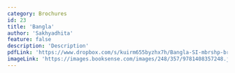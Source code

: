 ```yaml
---
category: Brochures
id: 23
title: 'Bangla'
author: 'Sakhyadhita'
feature: false
description: 'Description'
pdfLink: 'https://www.dropbox.com/s/kuirm655byzhx7h/Bangla-SI-mbrshp-brochure2011.pdf?dl=0'
imageLink: 'https://images.booksense.com/images/248/357/9781408357248.jpg'
---
```

